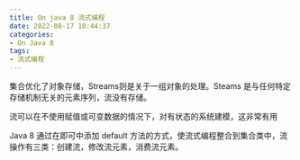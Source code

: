 ```yaml
---
title: On java 8 流式编程
date: 2022-08-17 10:44:37
categories:
- On Java 8
tags:
- 流式编程
---
```


集合优化了对象存储，Streams则是关于一组对象的处理。Steams 是与任何特定存储机制无关的元素序列，流没有存储。

流可以在不使用赋值或可变数据的情况下，对有状态的系统建模，这非常有用

Java 8 通过在即可中添加 default 方法的方式，使流式编程整合到集合类中，流操作有三类：创建流，修改流元素，消费流元素。